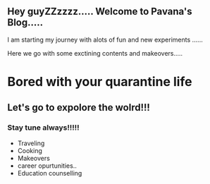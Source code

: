 ## Hey guyZZzzzz..... Welcome to Pavana's Blog.....

I am  starting my journey with alots of fun and new experiments ......

Here we go with some exctining  contents and makeovers.....


# Bored with your quarantine life
## Let's go to expolore the wolrd!!!
### Stay tune always!!!!!

- Traveling
- Cooking
- Makeovers
- career opurtunities..
- Education counselling

